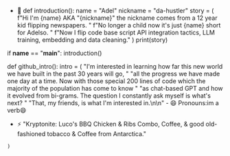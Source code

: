 - 👋 def introduction():
    name = "Adel"
    nickname = "da-hustler"
    story = (
        f"Hi I'm {name} AKA \"{nickname}\" the nickname comes from a 12 year kid flipping newspapers. "
        f"No longer a child now it's just {name} short for Adelso. "
        f"Now I flip code base script API integration tactics, LLM training, embedding and data cleaning."
    )
    print(story)

if __name__ == "__main__":
    introduction()

def github_intro():
    intro = (
        "I'm interested in learning how far this new world we have built in the past 30 years will go, "
        "all the progress we have made one day at a time. Now with those special 200 lines of code which the majority of the population has come to know "
        "as chat-based GPT and how it evolved from bi-grams. The question I constantly ask myself is what's next? "
        "That, my friends, is what I'm interested in.\n\n"
        - 😄 Pronouns:im a verb😄
- ⚡  "Kryptonite: Luco's BBQ Chicken & Ribs Combo, Coffee, & good old-fashioned tobacco & Coffee from Antarctica."
 <!---
da-hustler/da-hustler is a ✨ special ✨ repository because its `README.md` (this file) appears on your GitHub profile.
You can click the Preview link to take a look at your changes.
--->
    )









